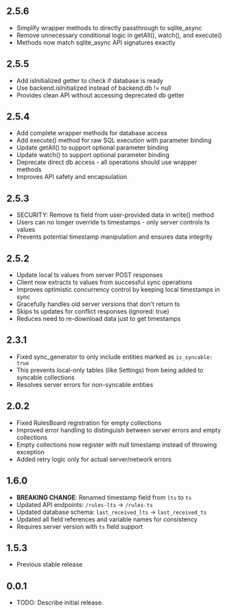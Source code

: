## 2.5.6

* Simplify wrapper methods to directly passthrough to sqlite_async
* Remove unnecessary conditional logic in getAll(), watch(), and execute()
* Methods now match sqlite_async API signatures exactly

## 2.5.5

* Add isInitialized getter to check if database is ready
* Use backend.isInitialized instead of backend.db != null
* Provides clean API without accessing deprecated db getter

## 2.5.4

* Add complete wrapper methods for database access
* Add execute() method for raw SQL execution with parameter binding
* Update getAll() to support optional parameter binding
* Update watch() to support optional parameter binding
* Deprecate direct db access - all operations should use wrapper methods
* Improves API safety and encapsulation

## 2.5.3

* SECURITY: Remove ts field from user-provided data in write() method
* Users can no longer override ts timestamps - only server controls ts values
* Prevents potential timestamp manipulation and ensures data integrity

## 2.5.2

* Update local ts values from server POST responses
* Client now extracts ts values from successful sync operations
* Improves optimistic concurrency control by keeping local timestamps in sync
* Gracefully handles old server versions that don't return ts
* Skips ts updates for conflict responses (ignored: true)
* Reduces need to re-download data just to get timestamps

## 2.3.1

* Fixed sync_generator to only include entities marked as `is_syncable: true`
* This prevents local-only tables (like Settings) from being added to syncable collections
* Resolves server errors for non-syncable entities

## 2.0.2

* Fixed RulesBoard registration for empty collections
* Improved error handling to distinguish between server errors and empty collections
* Empty collections now register with null timestamp instead of throwing exception
* Added retry logic only for actual server/network errors

## 1.6.0

* **BREAKING CHANGE**: Renamed timestamp field from `lts` to `ts`
* Updated API endpoints: `/rules-lts` → `/rules-ts`
* Updated database schema: `last_received_lts` → `last_received_ts`
* Updated all field references and variable names for consistency
* Requires server version with `ts` field support

## 1.5.3

* Previous stable release

## 0.0.1

* TODO: Describe initial release.
